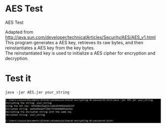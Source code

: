 # AES Test
AES Test

Adapted from http://java.sun.com/developer/technicalArticles/Security/AES/AES_v1.html <BR>
This program generates a AES key, retrieves its raw bytes, and then reinstantiates a AES key from the key bytes. <BR>
The reinstantiated key is used to initialize a AES cipher for encryption and decryption. <BR>

# Test it
```
java -jar AES.jar your_string
```

![AES](https://github.com/caiomsouza/AES/blob/master/test.PNG)

